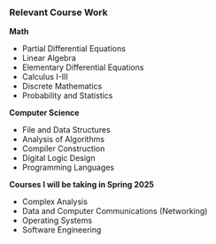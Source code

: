 ### Relevant Course Work
**Math**
 - Partial Differential Equations
 - Linear Algebra
 - Elementary Differential Equations
 - Calculus I-III
 - Discrete Mathematics
 - Probability and Statistics

**Computer Science**
 - File and Data Structures
 - Analysis of Algorithms
 - Compiler Construction
 - Digital Logic Design
 - Programming Languages

**Courses I will be taking in Spring 2025**
 - Complex Analysis
 - Data and Computer Communications (Networking)
 - Operating Systems
 - Software Engineering
